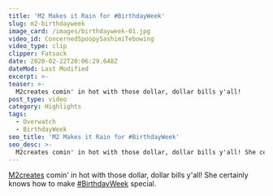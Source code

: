 ```yaml
---
title: 'M2 Makes it Rain for #BirthdayWeek'
slug: m2-birthdayweek
image_card: /images/birthdayweek-01.jpg
video_id: ConcernedSpoopySashimiTebowing
video_type: clip
clipper: Fatsack
date: 2020-02-22T20:06:29.648Z
dateMod: Last Modified
excerpt: >-
teaser: >-
  M2creates comin' in hot with those dollar, dollar bills y'all!
post_type: video
category: Highlights
tags:
  - Overwatch
  - BirthdayWeek
seo_title: 'M2 Makes it Rain for #BirthdayWeek'
seo_desc: >-
  M2creates comin' in hot with those dollar, dollar bills y'all! She certainly knows how to make #BirthdayWeek special.
---
```

[M2creates](https://twitch.tv/m2creates) comin' in hot with those dollar, dollar bills y'all! She certainly knows how to make [#BirthdayWeek](/birthdayweek) special.
